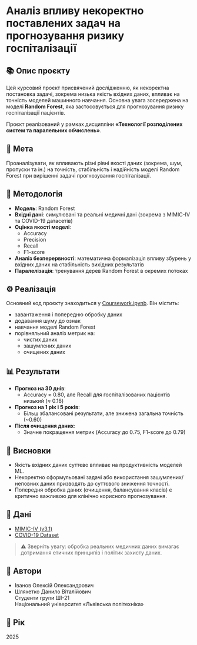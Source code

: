 # Аналіз впливу некоректно поставлених задач на прогнозування ризику госпіталізації

## 📚 Опис проєкту

Цей курсовий проєкт присвячений дослідженню, як некоректна постановка задачі, зокрема низька якість вхідних даних, впливає на точність моделей машинного навчання. Основна увага зосереджена на моделі **Random Forest**, яка застосовується для прогнозування ризику госпіталізації пацієнтів.

Проєкт реалізований у рамках дисципліни **«Технології розподілених систем та паралельних обчислень»**.

## 🎯 Мета

Проаналізувати, як впливають різні рівні якості даних (зокрема, шум, пропуски та ін.) на точність, стабільність і надійність моделі Random Forest при вирішенні задачі прогнозування госпіталізації.

## 🧪 Методологія

- **Модель**: Random Forest
- **Вхідні дані**: симулювані та реальні медичні дані (зокрема з MIMIC-IV та COVID-19 датасетів)
- **Оцінка якості моделі**:
  - Accuracy
  - Precision
  - Recall
  - F1-score
- **Аналіз безперервності**: математична формалізація впливу збурень у вхідних даних на стабільність вихідних результатів
- **Паралелізація**: тренування дерев Random Forest в окремих потоках

## ⚙️ Реалізація

Основний код проєкту знаходиться у [Coursework.ipynb](Coursework.ipynb). Він містить:

- завантаження і попередню обробку даних
- додавання шуму до ознак
- навчання моделі Random Forest
- порівняльний аналіз метрик на:
  - чистих даних
  - зашумлених даних
  - очищених даних

## 📊 Результати

- **Прогноз на 30 днів**:
  - Accuracy ≈ 0.80, але Recall для госпіталізованих пацієнтів низький (≈ 0.16)
- **Прогноз на 1 рік і 5 років**:
  - Більш збалансовані результати, але знижена загальна точність (~0.60)
- **Після очищення даних**:
  - Значне покращення метрик (Accuracy до 0.75, F1-score до 0.79)

## 📌 Висновки

- Якість вхідних даних суттєво впливає на продуктивність моделей ML.
- Некоректно сформульовані задачі або використання зашумлених/неповних даних призводять до суттєвого зниження точності.
- Попередня обробка даних (очищення, балансування класів) є критично важливою для клінічно корисного прогнозування.

## 📂 Дані

- [MIMIC-IV (v3.1)](https://physionet.org/content/mimiciv/3.1/)
- [COVID-19 Dataset](https://www.kaggle.com/meirnizri/covid19-dataset)

> ⚠️ Зверніть увагу: обробка реальних медичних даних вимагає дотримання етичних принципів і політик захисту даних.

## 👥 Автори

- Іванов Олексій Олександрович
- Шляхетко Данило Віталійович  
Студенти групи ШІ-21  
Національний університет «Львівська політехніка»

## 📅 Рік

2025
